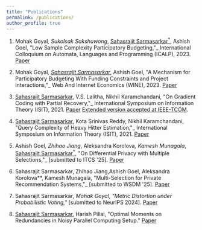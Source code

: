 ```yaml
---
title: "Publications"
permalink: /publications/
author_profile: true
---
```


<!-- 1. S. Sarmasarkar, K.S. Reddy and N. Karamchandani  "Query Complexity of Heavy-Hitter distribution", International Symposium on Information Theory, 2021 [[Paper]](https://arxiv.org/abs/2005.14425)

2. S. Sarmasarkar, V.Lalitha and N. Karamchandani "On Gradient Coding with Partial Recovery", International Symposium on Information Theory, 2021 [[Paper]](https://arxiv.org/abs/2102.10163)

 -->

 1. Mohak Goyal<sup>*</sup>, Sukolsak Sakshuwong<sup>*</sup>, <u>Sahasrajit Sarmasarkar<sup>*</sup></u>, Ashish Goel, "Low Sample Complexity Participatory Budgeting,"_ International Colloquium on Automata, Languages and Programming (ICALP), 2023. [Paper](https://arxiv.org/abs/2302.05810)

2. Mohak Goyal<sup>*</sup>, <u>Sahasrajit Sarmasarkar<sup>*</sup></u>, Ashish Goel, "A Mechanism for Participatory Budgeting With Funding Constraints and Project Interactions,"_ Web And Internet Economics (WINE), 2023. [Paper](https://arxiv.org/pdf/2305.11296.pdf)

3. <u>Sahasrajit Sarmasarkar</u>, V.S. Lalitha, Nikhil Karamchandani, "On Gradient Coding with Partial Recovery,"_ International Symposium on Information Theory (ISIT), 2021. [Paper](https://arxiv.org/abs/2102.10163) [Extended version accepted at IEEE-TCOM](https://ieeexplore.ieee.org/xpl/RecentIssue.jsp?punumber=26).

4. <u>Sahasrajit Sarmasarkar</u>, Kota Srinivas Reddy, Nikhil Karamchandani, "Query Complexity of Heavy Hitter Estimation,"_ International Symposium on Information Theory (ISIT), 2021. [Paper](https://arxiv.org/pdf/2005.14425.pdf)


5. Ashish Goel<sup>*</sup>, Zhihao Jiang<sup>*</sup>, Aleksandra Korolova<sup>*</sup>, Kamesh Munagala<sup>*</sup>, <u>Sahasrajit Sarmasarkar<sup>*</sup></u>, "On Differential Privacy with Multiple Selections,"_ [submitted to ITCS '25]. [Paper](https://arxiv.org/abs/2407.14641)

6.  Sahasrajit Sarmasarkar, Zhihao Jiang,Ashish Goel, Aleksandra Korolova**, Kamesh Munagala, "Multi-Selection for Private Recommendation Systems,"_ [submitted to WSDM '25]. [Paper](https://drive.google.com/file/d/1qE1O2IMk8NjvMG_4jZIUqcdPhbB6Aoai/view?usp=sharing)

7. Sahasrajit Sarmasarkar<sup>*</sup>, Mohak Goyal<sup>*</sup>, _"Metric Distortion under Probabilistic Voting,"_ [submitted to NeurIPS 2024]. [Paper](https://arxiv.org/abs/2405.14223)

8. <u>Sahasrajit Sarmasarkar</u>, Harish Pillai, "Optimal Moments on Redundancies in Noisy Parallel Computing Setup." [Paper](https://arxiv.org/abs/2402.12584)
